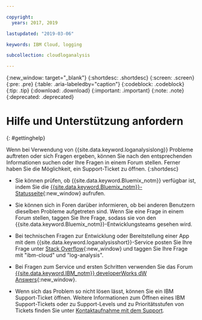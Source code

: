 ```yaml
---

copyright:
  years: 2017, 2019

lastupdated: "2019-03-06"

keywords: IBM Cloud, logging

subcollection: cloudloganalysis

---
```


{:new_window: target="_blank"}
{:shortdesc: .shortdesc}
{:screen: .screen}
{:pre: .pre}
{:table: .aria-labeledby="caption"}
{:codeblock: .codeblock}
{:tip: .tip}
{:download: .download}
{:important: .important}
{:note: .note}
{:deprecated: .deprecated}


# Hilfe und Unterstützung anfordern
{: #gettinghelp}

Wenn bei Verwendung von {{site.data.keyword.loganalysislong}} Probleme auftreten oder sich Fragen ergeben, können Sie nach den entsprechenden Informationen suchen oder Ihre Fragen in einem Forum stellen. Ferner haben Sie die Möglichkeit, ein Support-Ticket zu öffnen.
{:shortdesc}

* Sie können prüfen, ob {{site.data.keyword.Bluemix_notm}} verfügbar ist, indem Sie die [{{site.data.keyword.Bluemix_notm}}-Statusseite](https://developer.ibm.com/bluemix/support/#status){:new_window} aufrufen.

* Sie können sich in Foren darüber informieren, ob bei anderen Benutzern dieselben Probleme aufgetreten sind. Wenn Sie eine Frage in einem Forum stellen, taggen Sie Ihre Frage, sodass sie von den {{site.data.keyword.Bluemix_notm}}-Entwicklungsteams gesehen wird.
<!--Insert the appropriate Stack Overflow tag for your service for <service_keyword> in URL and text below:  -->
  * Bei technischen Fragen zur Entwicklung oder Bereitstellung einer App mit dem {{site.data.keyword.loganalysisshort}}-Service posten Sie Ihre Frage unter [Stack Overflow](http://stackoverflow.com/search?q=log-analysis+ibm-cloud){:new_window} und taggen Sie Ihre Frage mit "ibm-cloud" und "log-analysis".
<!--Insert the appropriate dW Answers tag for your service for <service_keyword> in URL below:  -->
  * Bei Fragen zum Service und ersten Schritten verwenden Sie das Forum [{{site.data.keyword.IBM_notm}} developerWorks dW Answers](https://developer.ibm.com/answers/topics/log-analysis/?smartspace=ibm-cloud){:new_window}.

* Wenn sich das Problem so nicht lösen lässt, können Sie ein IBM Support-Ticket öffnen. Weitere Informationen zum Öffnen eines IBM Support-Tickets oder zu Support-Levels und zu Prioritätsstufen von Tickets finden Sie unter [Kontaktaufnahme mit dem Support](/docs/get-support?topic=get-support-getting-customer-support#getting-customer-support).

